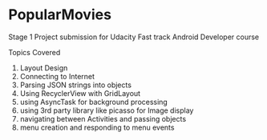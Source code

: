 # PopularMovies
Stage 1 Project submission for Udacity Fast track Android Developer course

Topics Covered

1. Layout Design
2. Connecting to Internet
3. Parsing JSON strings into objects
4. Using RecyclerView with GridLayout
5. using AsyncTask for background processing
6. using 3rd party library like picasso for Image display
7. navigating between Activities and passing objects
8. menu creation and responding to menu events


